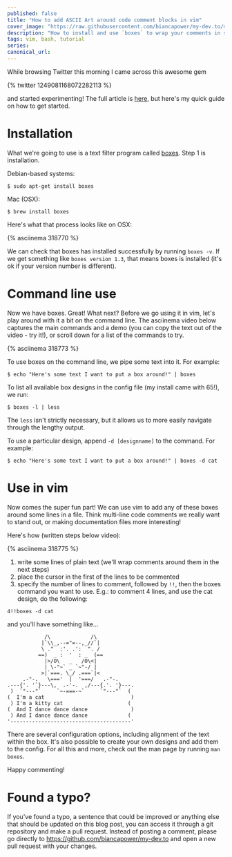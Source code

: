 ```yaml
---
published: false
title: "How to add ASCII Art around code comment blocks in vim"
cover_image: "https://raw.githubusercontent.com/biancapower/my-dev.to/master/blog-posts/quick-comment-boxes-in-vim/assets/cover.png"
description: "How to install and use `boxes` to wrap your comments in sweet ASCII art!"
tags: vim, bash, tutorial
series:
canonical_url:
---
```


While browsing Twitter this morning I came across this awesome gem

{% twitter 1249081168072282113 %}

and started experimenting! The full article is [here](https://www.cyberciti.biz/tips/unix-linux-draw-any-kind-of-boxes-around-text-editor.html), but here's my quick guide on how to get started.

# Installation

What we're going to use is a text filter program called [boxes](https://boxes.thomasjensen.com/about.html). Step 1 is installation.

Debian-based systems:

`$ sudo apt-get install boxes`

Mac (OSX):

`$ brew install boxes`

Here's what that process looks like on OSX:

{% asciinema 318770 %}

We can check that boxes has installed successfully by running `boxes -v`. If we get something like `boxes version 1.3`, that means boxes is installed (it's ok if your version number is different).

# Command line use

Now we have boxes. Great! What next? Before we go using it in vim, let's play around with it a bit on the command line. The asciinema video below captures the main commands and a demo (you can copy the text out of the video - try it!), or scroll down for a list of the commands to try.

{% asciinema 318773 %}

To use boxes on the command line, we pipe some text into it. For example:

`$ echo "Here's some text I want to put a box around!" | boxes`

To list all available box designs in the config file (my install came with 65!), we run:

`$ boxes -l | less`

The `less` isn't strictly necessary, but it allows us to more easily navigate through the lengthy output.

To use a particular design, append `-d [designname]` to the command. For example:

`$ echo "Here's some text I want to put a box around!" | boxes -d cat`

# Use in vim

Now comes the super fun part! We can use vim to add any of these boxes around some lines in a file. Think multi-line code comments we really want to stand out, or making documentation files more interesting!

Here's how (written steps below video):

{% asciinema 318775 %}

1. write some lines of plain text (we'll wrap comments around them in the next steps)
2. place the cursor in the first of the lines to be commented
3. specify the number of lines to comment, followed by `!!`, then the boxes command you want to use. E.g.: to comment 4 lines, and use the cat design, do the following:

`4!!boxes -d cat`

and you'll have something like...

```
            /\             /\
           |`\\_,--="=--,_//`|
           \ ."  :'. .':  ". /
          ==)  _ :  '  : _  (==
            |>/O\   _   /O\<|
            | \-"~` _ `~"-/ |
           >|`===. \_/ .===`|<
     .-"-.   \==='  |  '===/   .-"-.
.---{'. '`}---\,  .-'-.  ,/---{.'. '}---.
 )  `"---"`     `~-===-~`     `"---"`  (
(  I'm a cat                            )
 ) I'm a kitty cat                     (
(  And I dance dance dance              )
 ) And I dance dance dance             (
'---------------------------------------'

```

There are several configuration options, including alignment of the text within the box. It's also possible to create your own designs and add them to the config. For all this and more, check out the man page by running `man boxes`.

Happy commenting!

# Found a typo?

If you've found a typo, a sentence that could be improved or anything else that should be updated on this blog post, you can access it through a git repository and make a pull request. Instead of posting a comment, please go directly to https://github.com/biancapower/my-dev.to and open a new pull request with your changes.
